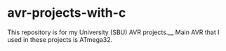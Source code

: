 # avr-projects-with-c
This repository is for my University (SBU) AVR projects.__
Main AVR that I used in these projects is ATmega32.

